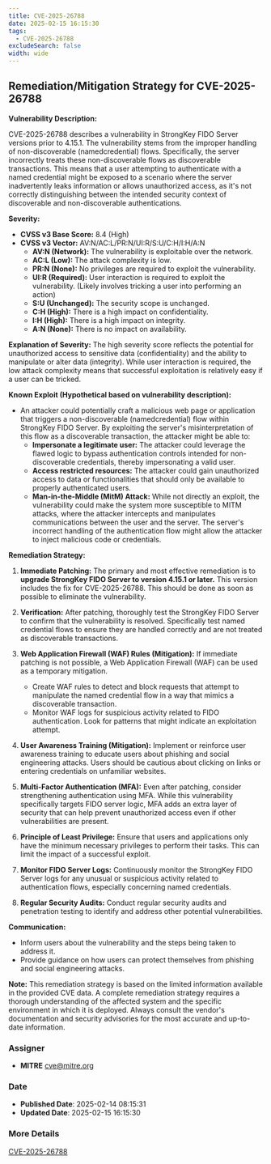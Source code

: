 ```yaml
---
title: CVE-2025-26788
date: 2025-02-15 16:15:30
tags:
  - CVE-2025-26788
excludeSearch: false
width: wide
---
```


## Remediation/Mitigation Strategy for CVE-2025-26788

**Vulnerability Description:**

CVE-2025-26788 describes a vulnerability in StrongKey FIDO Server versions prior to 4.15.1.  The vulnerability stems from the improper handling of non-discoverable (namedcredential) flows. Specifically, the server incorrectly treats these non-discoverable flows as discoverable transactions. This means that a user attempting to authenticate with a named credential might be exposed to a scenario where the server inadvertently leaks information or allows unauthorized access, as it's not correctly distinguishing between the intended security context of discoverable and non-discoverable authentications.

**Severity:**

*   **CVSS v3 Base Score:** 8.4 (High)
*   **CVSS v3 Vector:** AV:N/AC:L/PR:N/UI:R/S:U/C:H/I:H/A:N
    *   **AV:N (Network):**  The vulnerability is exploitable over the network.
    *   **AC:L (Low):** The attack complexity is low.
    *   **PR:N (None):** No privileges are required to exploit the vulnerability.
    *   **UI:R (Required):** User interaction is required to exploit the vulnerability. (Likely involves tricking a user into performing an action)
    *   **S:U (Unchanged):**  The security scope is unchanged.
    *   **C:H (High):** There is a high impact on confidentiality.
    *   **I:H (High):** There is a high impact on integrity.
    *   **A:N (None):** There is no impact on availability.

**Explanation of Severity:**  The high severity score reflects the potential for unauthorized access to sensitive data (confidentiality) and the ability to manipulate or alter data (integrity). While user interaction is required, the low attack complexity means that successful exploitation is relatively easy if a user can be tricked.

**Known Exploit (Hypothetical based on vulnerability description):**

*   An attacker could potentially craft a malicious web page or application that triggers a non-discoverable (namedcredential) flow within StrongKey FIDO Server. By exploiting the server's misinterpretation of this flow as a discoverable transaction, the attacker might be able to:
    *   **Impersonate a legitimate user:** The attacker could leverage the flawed logic to bypass authentication controls intended for non-discoverable credentials, thereby impersonating a valid user.
    *   **Access restricted resources:** The attacker could gain unauthorized access to data or functionalities that should only be available to properly authenticated users.
    *   **Man-in-the-Middle (MitM) Attack:** While not directly an exploit, the vulnerability could make the system more susceptible to MITM attacks, where the attacker intercepts and manipulates communications between the user and the server. The server's incorrect handling of the authentication flow might allow the attacker to inject malicious code or credentials.

**Remediation Strategy:**

1.  **Immediate Patching:**  The primary and most effective remediation is to **upgrade StrongKey FIDO Server to version 4.15.1 or later.** This version includes the fix for CVE-2025-26788. This should be done as soon as possible to eliminate the vulnerability.

2.  **Verification:** After patching, thoroughly test the StrongKey FIDO Server to confirm that the vulnerability is resolved.  Specifically test named credential flows to ensure they are handled correctly and are not treated as discoverable transactions.

3.  **Web Application Firewall (WAF) Rules (Mitigation):**  If immediate patching is not possible, a Web Application Firewall (WAF) can be used as a temporary mitigation.
    *   Create WAF rules to detect and block requests that attempt to manipulate the named credential flow in a way that mimics a discoverable transaction.
    *   Monitor WAF logs for suspicious activity related to FIDO authentication.  Look for patterns that might indicate an exploitation attempt.

4.  **User Awareness Training (Mitigation):** Implement or reinforce user awareness training to educate users about phishing and social engineering attacks.  Users should be cautious about clicking on links or entering credentials on unfamiliar websites.

5.  **Multi-Factor Authentication (MFA):**  Even after patching, consider strengthening authentication using MFA. While this vulnerability specifically targets FIDO server logic, MFA adds an extra layer of security that can help prevent unauthorized access even if other vulnerabilities are present.

6.  **Principle of Least Privilege:** Ensure that users and applications only have the minimum necessary privileges to perform their tasks. This can limit the impact of a successful exploit.

7.  **Monitor FIDO Server Logs:**  Continuously monitor the StrongKey FIDO Server logs for any unusual or suspicious activity related to authentication flows, especially concerning named credentials.

8.  **Regular Security Audits:** Conduct regular security audits and penetration testing to identify and address other potential vulnerabilities.

**Communication:**

*   Inform users about the vulnerability and the steps being taken to address it.
*   Provide guidance on how users can protect themselves from phishing and social engineering attacks.

**Note:**  This remediation strategy is based on the limited information available in the provided CVE data.  A complete remediation strategy requires a thorough understanding of the affected system and the specific environment in which it is deployed. Always consult the vendor's documentation and security advisories for the most accurate and up-to-date information.

### Assigner
- **MITRE** <cve@mitre.org>

### Date
- **Published Date**: 2025-02-14 08:15:31
- **Updated Date**: 2025-02-15 16:15:30

### More Details
[CVE-2025-26788](https://www.cvedetails.com/cve/CVE-2025-26788)